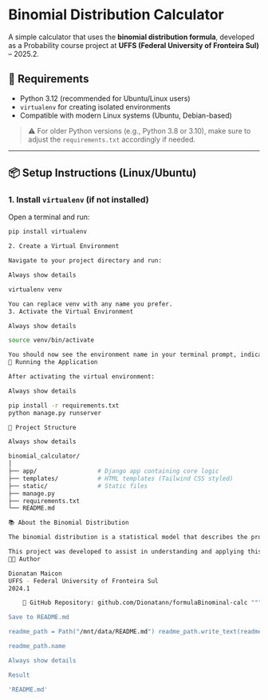 
# Binomial Distribution Calculator

A simple calculator that uses the **binomial distribution formula**, developed as a Probability course project at **UFFS (Federal University of Fronteira Sul)** – 2025.2.

## 🐍 Requirements

- Python 3.12 (recommended for Ubuntu/Linux users)
- `virtualenv` for creating isolated environments
- Compatible with modern Linux systems (Ubuntu, Debian-based)

> ⚠️ For older Python versions (e.g., Python 3.8 or 3.10), make sure to adjust the `requirements.txt` accordingly if needed.

---

## 📦 Setup Instructions (Linux/Ubuntu)

### 1. Install `virtualenv` (if not installed)

Open a terminal and run:

```bash
pip install virtualenv

2. Create a Virtual Environment

Navigate to your project directory and run:

Always show details

virtualenv venv

You can replace venv with any name you prefer.
3. Activate the Virtual Environment

Always show details

source venv/bin/activate

You should now see the environment name in your terminal prompt, indicating it is active.
🚀 Running the Application

After activating the virtual environment:

Always show details

pip install -r requirements.txt
python manage.py runserver

📁 Project Structure

Always show details

binomial_calculator/
│
├── app/                 # Django app containing core logic
├── templates/           # HTML templates (Tailwind CSS styled)
├── static/              # Static files
├── manage.py
├── requirements.txt
└── README.md

📚 About the Binomial Distribution

The binomial distribution is a statistical model that describes the probability of achieving a fixed number of successes in a set number of independent trials, each with the same probability of success.

This project was developed to assist in understanding and applying this concept in practice.
👨‍💻 Author

Dionatan Maicon
UFFS - Federal University of Fronteira Sul
2024.1

    📎 GitHub Repository: github.com/Dionatann/formulaBinominal-calc """

Save to README.md

readme_path = Path("/mnt/data/README.md") readme_path.write_text(readme_content.strip())

readme_path.name

Always show details

Result

'README.md'
